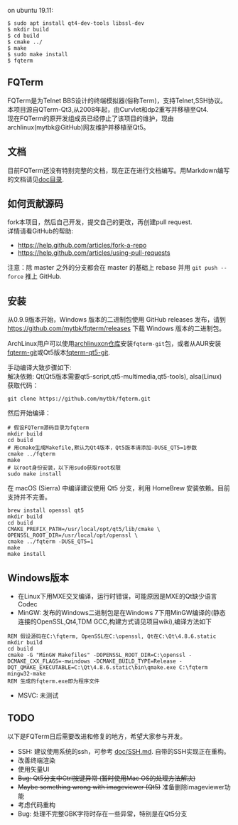 on ubuntu 19.11:

```
$ sudo apt install qt4-dev-tools libssl-dev
$ mkdir build
$ cd build
$ cmake ../
$ make
$ sudo make install
$ fqterm
```



## FQTerm
FQTerm是为Telnet BBS设计的终端模拟器(俗称Term)，支持Telnet,SSH协议。    
本项目源自QTerm-Qt3,从2008年起，由Curvlet和dp2重写并移植至Qt4.    
现在FQTerm的原开发组成员已经停止了该项目的维护，现由archlinux(mytbk@GitHub)网友维护并移植至Qt5。    

## 文档
目前FQTerm还没有特别完整的文档，现在正在进行文档编写。用Markdown编写的文档请见[doc目录](doc/).

## 如何贡献源码
fork本项目，然后自己开发，提交自己的更改，再创建pull request.    
详情请看GitHub的帮助:
- https://help.github.com/articles/fork-a-repo
- https://help.github.com/articles/using-pull-requests

注意：除 master 之外的分支都会在 master 的基础上 rebase 并用 ``git push --force`` 推上 GitHub.

## 安装

从0.9.9版本开始，Windows 版本的二进制包使用 GitHub releases 发布，请到 https://github.com/mytbk/fqterm/releases 下载 Windows 版本的二进制包。

ArchLinux用户可以使用[archlinuxcn仓库](https://wiki.archlinux.org/index.php/Unofficial_user_repositories#archlinuxcn)安装``fqterm-git``包，或者从AUR安装[fqterm-git](https://aur.archlinux.org/packages/fqterm-git/)或Qt5版本[fqterm-qt5-git](https://aur.archlinux.org/packages/fqterm-qt5-git/).

手动编译大致步骤如下:    
解决依赖: Qt(Qt5版本需要qt5-script,qt5-multimedia,qt5-tools), alsa(Linux)    
获取代码：      
```
git clone https://github.com/mytbk/fqterm.git
```

然后开始编译：      

```
# 假设FQTerm源码目录为fqterm
mkdir build
cd build
# 用cmake生成Makefile,默认为Qt4版本，Qt5版本请添加-DUSE_QT5=1参数
cmake ../fqterm
make
# 以root身份安装，以下用sudo获取root权限
sudo make install
```

在 macOS (Sierra) 中编译建议使用 Qt5 分支，利用 HomeBrew 安装依赖。目前支持并不完善。
```shell
brew install openssl qt5
mkdir build
cd build
CMAKE_PREFIX_PATH=/usr/local/opt/qt5/lib/cmake \
OPENSSL_ROOT_DIR=/usr/local/opt/openssl \
cmake ../fqterm -DUSE_QT5=1
make
make install
```

## Windows版本
- 在Linux下用MXE交叉编译，运行时错误，可能原因是MXE的Qt缺少语言Codec
- MinGW: 发布的Windows二进制包是在Windows 7下用MinGW编译的(静态连接的OpenSSL,Qt4,TDM GCC,构建方式请见项目wiki),编译方法如下  
```
REM 假设源码在C:\fqterm, OpenSSL在C:\openssl, Qt在C:\Qt\4.8.6.static
mkdir build
cd build
cmake -G "MinGW Makefiles" -DOPENSSL_ROOT_DIR=C:\openssl -DCMAKE_CXX_FLAGS=-mwindows -DCMAKE_BUILD_TYPE=Release -DQT_QMAKE_EXECUTABLE=C:\Qt\4.8.6.static\bin\qmake.exe C:\fqterm
mingw32-make
REM 生成的fqterm.exe即为程序文件
```
- MSVC: 未测试

## TODO
以下是FQTerm日后需要改进和修复的地方，希望大家参与开发。
- SSH: 建议使用系统的ssh，可参考 [doc/SSH.md](doc/SSH.md). 自带的SSH实现正在重构。
- 改善终端渲染
- 使用矢量UI
- ~~Bug: Qt5分支中Ctrl按键异常 (暂时使用Mac OS的处理方法解决)~~
- ~~Maybe something wrong with imageviewer (Qt5)~~ 准备删除imageviewer功能
- 考虑代码重构
- Bug: 处理不完整GBK字符时存在一些异常，特别是在Qt5分支

